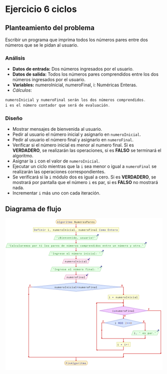 # Ejercicio 6 ciclos

## Planteamiento del problema

Escribir un programa que imprima todos los números pares entre dos números que se le pidan al usuario.

### Análisis

- **Datos de entrada:** Dos números ingresados por el usuario.
- **Datos de salida:** Todos los números pares comprendidos entre los dos números ingresados por el usuario.
- **Variables:** numeroInicial, numeroFinal, i: Numéricas Enteras.
- *Cálculos*:
```C
numeroInicial y numeroFinal serán los dos números comprendidos.
i es el número contador que será de evaluación.
```

### Diseño

- Mostrar mensajes de bienvenida al usuario.
- Pedir al usuario el número inicial y asignarlo en `numeroInicial`.
- Pedir al usuario el número final y asignarlo en `numeroFinal`.
- Verificar si el número inicial es menor al numero final. Si es **VERDADERO**, se realizarán las operaciones, si es **FALSO** se terminará el algoritmo.
- Asignar la `i` con el valor de `numeroInicial`.
- Ejecutar un ciclo mientras que la `i` sea menor o igual a `numeroFinal` se realizarán las operaciones correspondientes.
- Se verificará si la `i` módulo dos es igual a cero. Si es **VERDADERO**, se mostrará por pantalla que el número `i` es par, si es **FALSO** no mostrará nada.
- Incrementar `i` más uno con cada iteración.

## Diagrama de flujo

![DFD del ejercicio 6 ciclos](./Ejercicio6DFD.png)
